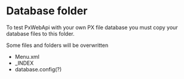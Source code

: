# Database folder

To test PxWebApi with your own PX file database you must copy your database files to this folder.

Some files and folders will be overwritten

- Menu.xml
- \_INDEX
- database.config(?)
